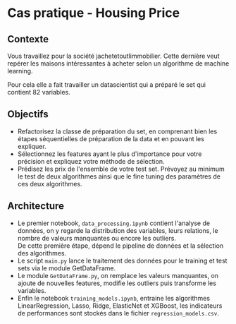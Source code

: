# Cas pratique - Housing Price


## Contexte
Vous travaillez pour la société jachetetoutlimmobilier. Cette dernière veut repérer les maisons intéressantes à acheter selon un algorithme de machine learning. 

Pour cela elle a fait travailler un datascientist qui a préparé le set qui contient 82 variables. 


## Objectifs
* Refactorisez la classe de préparation du set, en comprenant bien les étapes séquentielles de préparation de la data et en pouvant les expliquer. 
* Sélectionnez les features ayant le plus d'importance pour votre précision et expliquez votre méthode de sélection.
* Prédisez les prix de l'ensemble de votre test set. Prévoyez au minimum le test de deux algorithmes ainsi que le fine tuning des paramètres de ces deux algorithmes. 


## Architecture
- Le premier notebook, `data_processing.ipynb` contient l'analyse de données, on y regarde la distribution des variables, leurs relations, le nombre de valeurs manquantes ou encore les outliers.     
De cette première étape, dépend le pipeline de données et la sélection des algorithmes.        
- Le script `main.py` lance le traitement des données pour le training et test sets via le module GetDataFrame.       
- Le module `GetDataFrame.py`, on remplace les valeurs manquantes, on ajoute de nouvelles features, modifie les outliers puis transforme les variables.     
- Enfin le notebook `training_models.ipynb`, entraine les algorithmes LinearRegression, Lasso, Ridge, ElasticNet et XGBoost, les indicateurs de performances sont stockés dans le fichier `regression_models.csv`.      
